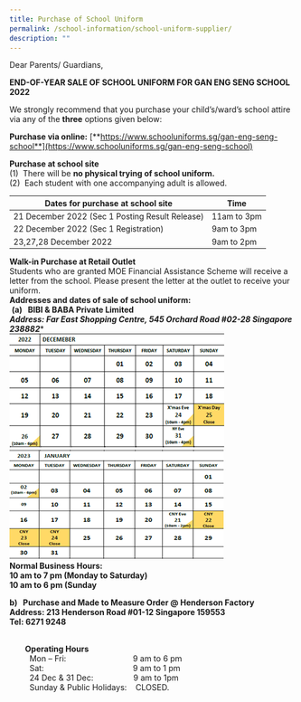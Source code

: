 ```yaml
---
title: Purchase of School Uniform
permalink: /school-information/school-uniform-supplier/
description: ""
---
```

Dear Parents/ Guardians,

**END-OF-YEAR SALE OF SCHOOL UNIFORM FOR GAN ENG SENG SCHOOL 2022**

We strongly recommend that you purchase your child’s/ward’s school attire via any of the **three** options given below:

**Purchase via online:** [**https://www.schooluniforms.sg/gan-eng-seng-school**](https://www.schooluniforms.sg/gan-eng-seng-school)

**Purchase at school site**
<BR>
(1)  There will be **no physical trying of school uniform.**
<BR>
(2)  Each student with one accompanying adult is allowed.


| Dates for purchase at school site | Time |
| -------- | -------- |
|21 December 2022 (Sec 1 Posting Result Release)     |11am to 3pm    |
22 December 2022 (Sec 1 Registration)     | 9am to 3pm     |
23,27,28 December 2022     | 9am to 2pm    |


**Walk-in Purchase at Retail Outlet**
<BR>
Students who are granted MOE Financial Assistance Scheme will receive a letter from the school. Please present the letter at the outlet to receive your uniform.
<BR>
**Addresses and dates of sale of school uniform:**
<BR>
 **(a)   BIBI & BABA Private Limited**     
 <BR>
 ***Address: Far East Shopping Centre, 545 Orchard Road #02-28 Singapore 238882****
<BR>
![](/images/Date%20for%20Uniform%202022.png)
![](/images/Date%20for%20Uniform%202022%201.png)
<BR>
**Normal Business Hours: 
<BR>
10 am to 7 pm (Monday to Saturday)**
<BR>
**10 am to 6 pm (Sunday**


**b)   Purchase and Made to Measure Order @ Henderson Factory**         
<BR>
****Address: 213 Henderson Road #01-12 Singapore 159553**  
**Tel: 6271 9248****
<BR><BR>

         **Operating Hours**
<BR>
         Mon – Fri:                              9 am to 6 pm  
         Sat:                                        9 am to 1 pm
<BR>
         24 Dec & 31 Dec:                  9 am to 1pm
<BR>
         Sunday & Public Holidays:    CLOSED.
				 

